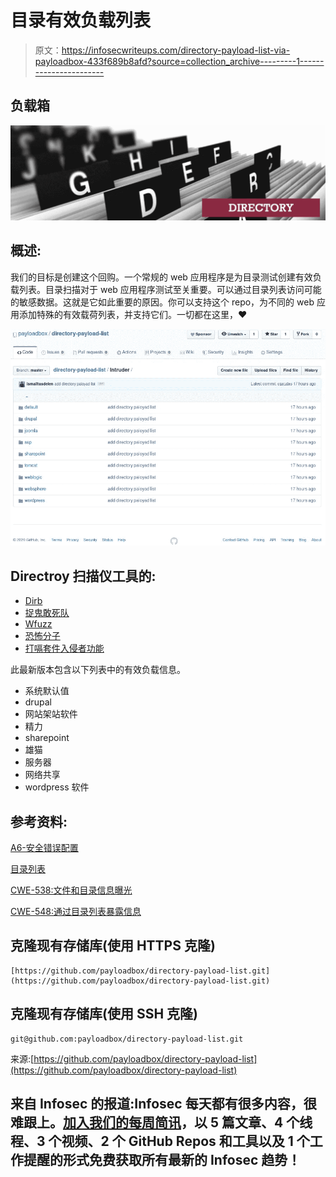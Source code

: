 # 目录有效负载列表

> 原文：<https://infosecwriteups.com/directory-payload-list-via-payloadbox-433f689b8afd?source=collection_archive---------1----------------------->

## 负载箱

![](img/173101b32fee7ff310ab1e2161411111.png)

## 概述:

我们的目标是创建这个回购。一个常规的 web 应用程序是为目录测试创建有效负载列表。目录扫描对于 web 应用程序测试至关重要。可以通过目录列表访问可能的敏感数据。这就是它如此重要的原因。你可以支持这个 repo，为不同的 web 应用添加特殊的有效载荷列表，并支持它们。一切都在这里，❤

![](img/b79dbc75ea48d8725494f00b8aaedda6.png)

## Directroy 扫描仪工具的:

*   [Dirb](https://tools.kali.org/web-applications/dirb)
*   [捉鬼敢死队](https://tools.kali.org/web-applications/gobuster)
*   [Wfuzz](https://tools.kali.org/web-applications/wfuzz)
*   [恐怖分子](https://tools.kali.org/web-applications/dirbuster)
*   [打嗝套件入侵者功能](https://portswigger.net/burp/documentation/desktop/tools/intruder/using)

此最新版本包含以下列表中的有效负载信息。

*   系统默认值
*   drupal
*   网站架站软件
*   精力
*   sharepoint
*   雄猫
*   服务器
*   网络共享
*   wordpress 软件

## 参考资料:

[A6-安全错误配置](https://owasp.org/www-project-top-ten/OWASP_Top_Ten_2017/Top_10-2017_A6-Security_Misconfiguration)

[目录列表](https://portswigger.net/kb/issues/00600100_directory-listing)

[CWE-538:文件和目录信息曝光](https://cwe.mitre.org/data/definitions/538.html)

[CWE-548:通过目录列表暴露信息](https://cwe.mitre.org/data/definitions/548.html)

## 克隆现有存储库(使用 HTTPS 克隆)

```
[https://github.com/payloadbox/directory-payload-list.git](https://github.com/payloadbox/directory-payload-list.git)
```

## 克隆现有存储库(使用 SSH 克隆)

```
git@github.com:payloadbox/directory-payload-list.git
```

来源:[https://github.com/payloadbox/directory-payload-list](https://github.com/payloadbox/directory-payload-list)

## 来自 Infosec 的报道:Infosec 每天都有很多内容，很难跟上。[加入我们的每周简讯](https://weekly.infosecwriteups.com/)，以 5 篇文章、4 个线程、3 个视频、2 个 GitHub Repos 和工具以及 1 个工作提醒的形式免费获取所有最新的 Infosec 趋势！